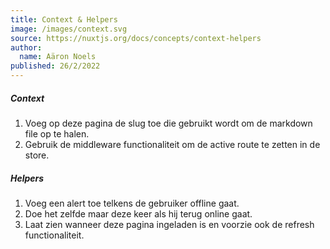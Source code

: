 ```yaml
---
title: Context & Helpers
image: /images/context.svg
source: https://nuxtjs.org/docs/concepts/context-helpers
author: 
  name: Aäron Noels
published: 26/2/2022
---
```


##### Context

1. Voeg op deze pagina de slug toe die gebruikt wordt om de markdown file op te halen.
2. Gebruik de middleware functionaliteit om de active route te zetten in de store.

##### Helpers

1. Voeg een alert toe telkens de gebruiker offline gaat.
2. Doe het zelfde maar deze keer als hij terug online gaat.
3. Laat zien wanneer deze pagina ingeladen is en voorzie ook de refresh functionaliteit.

